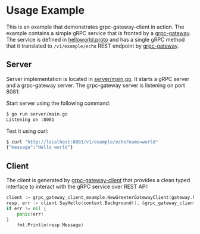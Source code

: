 # Usage Example

This is an example that demonstrates grpc-gateway-client in action. The example contains a simple gRPC service that is fronted by a
[grpc-gateway](https://github.com/grpc-ecosystem/grpc-gateway). The service is defined in [helloworld.proto](./helloworld.proto) and has a single gRPC method
that it translated to `/v1/example/echo` REST endpoint by [grpc-gateway](https://github.com/grpc-ecosystem/grpc-gateway).

## Server

Server implementation is located in [server/main.go](./server/main.go). It starts a gRPC server and a grpc-gateway server. The grpc-gateway server is listening on
port 8081:

Start server using the following command:

```bash
$ go run server/main.go
Listening on :8081
```

Test it using curl:

```bash
$ curl "http://localhost:8081/v1/example/echo?name=world"
{"message":"Hello world"}
```

## Client

The client is generated by [grpc-gateway-client](https://github.com/akuity/grpc-gateway-client) that provides a clean typed interface to interact with the gRPC service over REST API:

```go
client := grpc_gateway_client_example.NewGreeterGatewayClient(gateway.NewClient(baseURL))
resp, err := client.SayHello(context.Background(), &grpc_gateway_client_example.HelloRequest{Name: "World"})
if err != nil {
    panic(err)
}
    fmt.Println(resp.Message)
```

